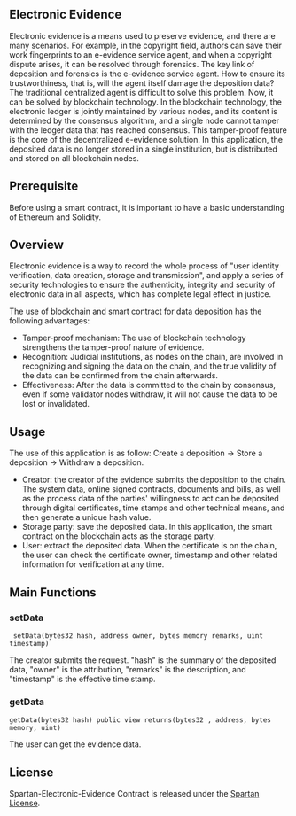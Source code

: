 ## Electronic Evidence

Electronic evidence is a means used to preserve evidence, and there are many scenarios. For example, in the copyright field, authors can save their work fingerprints to an e-evidence service agent, and when a copyright dispute arises, it can be resolved through forensics. The key link of deposition and forensics is the e-evidence service agent. How to ensure its trustworthiness, that is, will the agent itself damage the deposition data? The traditional centralized agent is difficult to solve this problem. Now, it can be solved by blockchain technology. In the blockchain technology, the electronic ledger is jointly maintained by various nodes, and its content is determined by the consensus algorithm, and a single node cannot tamper with the ledger data that has reached consensus. This tamper-proof feature is the core of the decentralized e-evidence solution. In this application, the deposited data is no longer stored in a single institution, but is distributed and stored on all blockchain nodes.

## Prerequisite

Before using a smart contract, it is important to have a basic understanding of Ethereum and Solidity.   


## Overview

Electronic evidence is a way to record the whole process of "user identity verification, data creation, storage and transmission", and apply a series of security technologies to ensure the authenticity, integrity and security of electronic data in all aspects, which has complete legal effect in justice.

The use of blockchain and smart contract for data deposition has the following advantages:

 - Tamper-proof mechanism: The use of blockchain technology strengthens the tamper-proof nature of evidence.
 - Recognition: Judicial institutions, as nodes on the chain, are involved in recognizing and signing the data on the chain, and the true validity of the data can be confirmed from the chain afterwards.
 - Effectiveness: After the data is committed to the chain by consensus, even if some validator nodes withdraw, it will not cause the data to be lost or invalidated.

## Usage

The use of this application is as follow: 
Create a deposition -> Store a deposition -> Withdraw a deposition.

 - Creator: the creator of the evidence submits the deposition to the chain. The system data, online signed contracts, documents and bills, as well as the process data of the parties' willingness to act can be deposited through digital certificates, time stamps and other technical means, and then generate a unique hash value.
 - Storage party: save the deposited data. In this application, the smart contract on the blockchain acts as the storage party.
 - User: extract the deposited data. When the certificate is on the chain, the user can check the certificate owner, timestamp and other related information for verification at any time.


## Main Functions

### setData

```
 setData(bytes32 hash, address owner, bytes memory remarks, uint timestamp)
```

The creator submits the request. "hash" is the summary of the deposited data, "owner" is the attribution, "remarks" is the description, and "timestamp" is the effective time stamp.
        

### getData

```  
getData(bytes32 hash) public view returns(bytes32 , address, bytes memory, uint)
```

The user can get the evidence data. 

## License

Spartan-Electronic-Evidence Contract is released under the [Spartan License](https://github.com/BSN-Spartan/NFT/blob/main/LICENSE).

